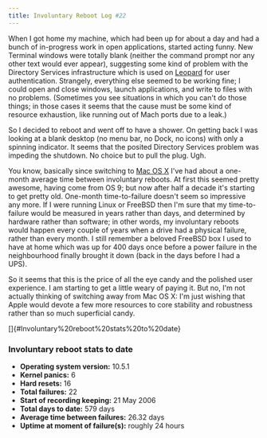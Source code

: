 ```yaml
---
title: Involuntary Reboot Log #22
---
```


When I got home my machine, which had been up for about a day and had a bunch of in-progress work in open applications, started acting funny. New Terminal windows were totally blank (neither the command prompt nor any other text would ever appear), suggesting some kind of problem with the Directory Services infrastructure which is used on [Leopard](http://www.wincent.com/knowledge-base/Leopard) for user authentication. Strangely, everything else seemed to be working fine; I could open and close windows, launch applications, and write to files with no problems. (Sometimes you see situations in which you can't do those things; in those cases it seems that the cause must be some kind of resource exhaustion, like running out of Mach ports due to a leak.)

So I decided to reboot and went off to have a shower. On getting back I was looking at a blank desktop (no menu bar, no Dock, no icons) with only a spinning indicator. It seems that the posited Directory Services problem was impeding the shutdown. No choice but to pull the plug. Ugh.

You know, basically since switching to [Mac OS X](http://www.wincent.com/knowledge-base/Mac%20OS%20X) I've had about a one-month average time between involuntary reboots. At first this seemed pretty awesome, having come from OS 9; but now after half a decade it's starting to get pretty old. One-month time-to-failure doesn't seem so impressive any more. If I were running Linux or FreeBSD then I'm sure that my time-to-failure would be measured in years rather than days, and determined by hardware rather than software; in other words, my involuntary reboots would happen every couple of years when a drive had a physical failure, rather than every month. I still remember a beloved FreeBSD box I used to have at home which was up for 400 days once before a power failure in the neighbourhood finally brought it down (back in the days before I had a UPS).

So it seems that this is the price of all the eye candy and the polished user experience. I am starting to get a little weary of paying it. But no, I'm not actually thinking of switching away from Mac OS X: I'm just wishing that Apple would devote a few more resources to core stability and robustness rather than so much superficial candy.

[]{#Involuntary%20reboot%20stats%20to%20date}

### Involuntary reboot stats to date

-   **Operating system version:** 10.5.1
-   **Kernel panics:** 6
-   **Hard resets:** 16
-   **Total failures:** 22
-   **Start of recording keeping:** 21 May 2006
-   **Total days to date:** 579 days
-   **Average time between failures:** 26.32 days
-   **Uptime at moment of failure(s):** roughly 24 hours
